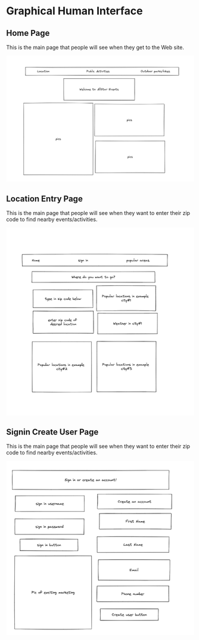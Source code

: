 # Graphical Human Interface


## Home Page

This is the main page that people will see when they
get to the Web site.

![home page](wireframes/main_page.png)

## Location Entry Page

This is the main page that people will see when they
want to enter their zip code to find nearby events/activities.

![location entry page](wireframes/location_entry_page.png)

## Signin Create User Page

This is the main page that people will see when they
want to enter their zip code to find nearby events/activities.

![Signin Create User Page](wireframes/signin_login_page.png)